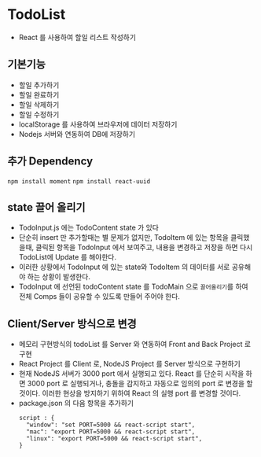 # TodoList

- React 를 사용하여 할일 리스트 작성하기

## 기본기능

- 할일 추가하기
- 할일 완료하기
- 할일 삭제하기
- 할일 수정하기
- localStorage 를 사용하여 브라우저에 데이터 저장하기
- Nodejs 서버와 연동하여 DB에 저장하기

## 추가 Dependency

`npm install moment`
`npm install react-uuid`

## state 끌어 올리기

- TodoInput.js 에는 TodoContent state 가 있다
- 단순히 insert 만 추가할때는 별 문제가 없지만, TodoItem 에 있는 항목을 클릭했을때,
  클릭된 항목을 TodoInput 에서 보여주고, 내용을 변경하고 저장을 하면 다시 TodoList에
  Update 를 해야한다.
- 이러한 상황에서 TodoInput 에 있는 state와 TodoItem 의 데이터를 서로 공유해야 하는 상황이
  발생한다.
- TodoInput 에 선언된 todoContent state 를 TodoMain 으로 `끌어올리기`를 하여
  전체 Comps 들이 공유할 수 있도록 만들어 주어야 한다.

## Client/Server 방식으로 변경

- 메모리 구현방식의 todoList 를 Server 와 연동하여 Front and Back Project 로 구현
- React Project 를 Client 로, NodeJS Project 를 Server 방식으로 구현하기
- 현재 NodeJS 서버가 3000 port 에서 실행되고 있다. React 를 단순히 시작을 하면
  3000 port 로 실행되거나, 충돌을 감지하고 자동으로 임의의 port 로 변경을 할 것이다.
  이러한 현상을 방지하기 위하여 React 의 실행 port 를 변경할 것이다.
- package.json 의 다음 항목을 추가하기
  ```
  script : {
    "window": "set PORT=5000 && react-script start",
    "mac": "export PORT=5000 && react-script start",
    "linux": "export PORT=5000 && react-script start",
  }
  ```
